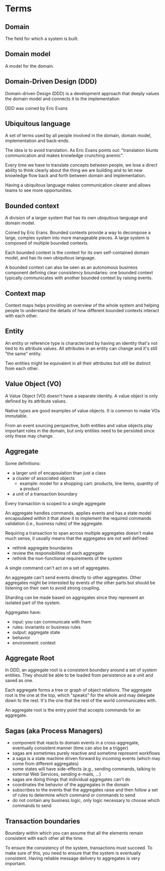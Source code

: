 # Terms

## Domain

The field for which a system is built.

## Domain model

A model for the domain.

## Domain-Driven Design \(DDD\)

Domain-driven Design \(DDD\) is a development approach that deeply values the domain model and connects it to the implementation

DDD was coined by Eric Evans

## Ubiquitous language

A set of terms used by all people involved in the domain, domain model, implementation and back-ends.

The idea is to avoid translation. As Eric Evans points out: "translation blunts communication and makes knowledge crunching anemic".

Every time we have to translate concepts between people, we lose a direct ability to think clearly about the thing we are building and to let new knowledge flow back and forth between domain and implementation.

Having a ubiquitous language makes communication clearer and allows teams to see more opportunities.

## Bounded context

A division of a larger system that has its own ubiquitous language and domain model.

Coined by Eric Erans. Bounded contexts provide a way to decompose a large, complex system into more manageable pieces. A large system is composed of multiple bounded contexts.

Each bounded context is the context for its own self-contained domain model, and has its own ubiquitous language.

A bounded context can also be seen as an autonomous business component defining clear consistency boundaries: one bounded context typically communicates with another bounded context by raising events.

## Context map

Context maps helps providing an overview of the whole system and helping people to understand the details of how different bounded contexts interact with each other.

## Entity

An entity or reference type is characterized by having an identity that's not tied to its attribute values. All attributes in an entity can change and it's still "the same" entity.

Two entities might be equivalent in all their attributes but still be distinct from each other.

## Value Object \(VO\)

A Value Object \(VO\) doesn't have a separate identity. A value object is only defined by its attribute values.

Native types are good examples of value objects. It is common to make VOs immutable.

From an event sourcing perspective, both entities and value objects play important roles in the domain, but only entities need to be persisted since only these may change.

## Aggregate

Some definitions:

* a larger unit of encapsulation than just a class
* a cluster of associated objects
  * example: model for a shopping cart: products, line items, quantity of a product
* a unit of a transaction boundary

Every transaction is scoped to a single aggregate

An aggregate handles commands, applies events and has a state model encapsulated within it that allow it to implement the required commands validation \(i.e., business rules\) of the aggregate.

Requiring a transaction to span across multiple aggregates doesn't make much sense, it usually means that the aggregates are not well defined:

* rethink aggregate boundaries
* review the responsibilities of each aggregate
* rethink the non-functional requirements of the system

A single command can't act on a set of aggregates.

An aggregate can't send events directly to other aggregates. Other aggregates might be interested by events of the other parts but should be listening on their own to avoid strong coupling.

Sharding can be made based on aggregates since they represent an isolated part of the system.

Aggregates have:

* input: you can communicate with them
* rules: invariants or business rules
* output: aggregate state
* behavior
* environment: context

## Aggregate Root

In DDD, an aggregate root is a consistent boundary around a set of system entities. They should be able to be loaded from persistence as a unit and saved as one.

Each aggregate forms a tree or graph of object relations. The aggregate root is the one at the top, which "speaks" for the whole and may delegate down to the rest. It's the one that the rest of the world communicates with.

An aggregate root is the entry point that accepts commands for an aggregate.

## Sagas \(aka Process Managers\)

* component that reacts to domain events in a cross-aggregate, eventually consistent manner \(time can also be a trigger\)
* sagas are sometimes purely reactive and sometime represent workflows
* a saga is a state machine driven forward by incoming events \(which may come from different aggregates\)
* some states will have side-effects \(e.g., sending commands, talking to external Web Services, sending e-mails, ...\)
* sagas are doing things that individual aggregates can't do
* coordinates the behavior of the aggregates in the domain
* subscribes to the events that the aggregates raise and then follow a set of rules to determine which command or commands to send
* do not contain any business logic, only logic necessary to choose which commands to send

## Transaction boundaries

Boundary within which you can assume that all the elements remain consistent with each other all the time.

To ensure the consistency of the system, transactions must succeed. To make sure of this, you need to ensure that the system is eventually consistent. Having reliable message delivery to aggregates is very important.

